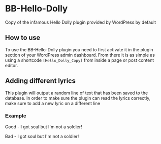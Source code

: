# BB-Hello-Dolly
Copy of the infamous Hello Dolly plugin provided by WordPress by default

## How to use
To use the BB-Hello-Dolly plugin you need to first activate it in the plugin section of your WordPress admin dashboard. From there it is as simple as using a shortcode `[Hello_Dolly_Copy]` from inside a page or post content editor.

## Adding different lyrics
This plugin will output a random line of text that has been saved to the database. In order to make sure the plugin can read the lyrics correctly, make sure to add a new lyric on a different line

### Example
Good - I got soul but I'm
       not a soldier!
       
Bad - I got soul but I'm not a soldier!
